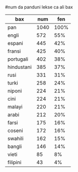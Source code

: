 #num da panduni lekse ca ali bax

| bax | num | fen |
|-----|-----|-----|
| pan | 1040 | 100% |
| engli | 572 | 55% |
| espani | 445 | 42% |
| fransi | 425 | 40% |
| portugali | 402 | 38% |
| hindustani | 385 | 37% |
| rusi | 331 | 31% |
| turki | 258 | 24% |
| niponi | 224 | 21% |
| cini | 224 | 21% |
| malayi | 220 | 21% |
| arabi | 212 | 20% |
| farsi | 175 | 16% |
| coseni | 172 | 16% |
| swahili | 162 | 15% |
| bangli | 146 | 14% |
| vieti | 85 | 8% |
| filipini | 43 | 4% |
